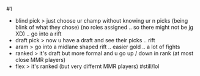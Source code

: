 #1
- blind pick > just choose ur champ without knowing ur n picks (being blink of what they chose) (no roles assigned .. so there might not be jg XD) .. go into a rift
- draft pick > now u have a draft and see their picks .. rift
- aram > go into a midlane shaped rift .. easier gold .. a lot of fights
- ranked > it's draft but more formal and u go up / down in rank (at most close MMR players)
- flex > it's ranked (but very differnt MMR players) #still/lol 